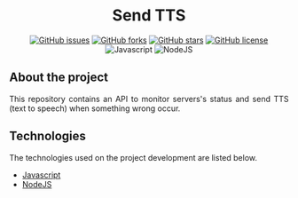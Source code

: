 <div align='justify'>

<div align='center'>

# **Send TTS**

</div>

<div align='center'>

[![GitHub issues](https://img.shields.io/github/issues/gezielelyon/send_tts)](https://github.com/gezielelyon/send_tts/issues)
[![GitHub forks](https://img.shields.io/github/forks/gezielelyon/send_tts)](https://github.com/gezielelyon/send_tts/network)
[![GitHub stars](https://img.shields.io/github/stars/gezielelyon/send_tts)](https://github.com/gezielelyon/send_tts/stargazers)
[![GitHub license](https://img.shields.io/github/license/gezielelyon/send_tts)](https://github.com/gezielelyon/send_tts)
![Javascript](https://img.shields.io/badge/Javascript-Language-yellow)
![NodeJS](https://img.shields.io/badge/NodeJS-Runtime-orange)

</div>

## **About the project**
This repository contains an API to monitor servers's status and send TTS (text to speech) when something wrong occur.


## **Technologies**
The technologies used on the project development are listed below.

- [Javascript](https://developer.mozilla.org/pt-BR/docs/Web/JavaScript)
- [NodeJS](https://nodejs.org/en)
</div>
